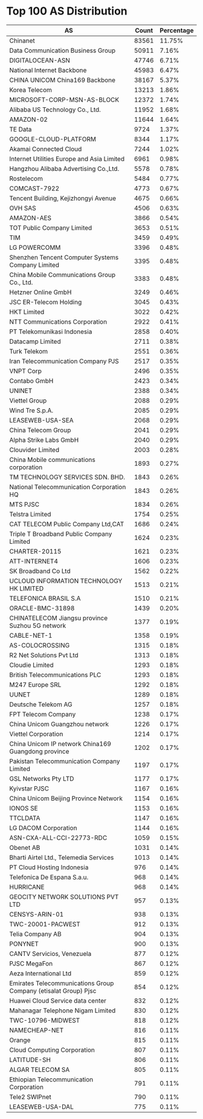 # Top 100 AS Distribution
| AS | Count | Percentage |
|----|----|----|
| Chinanet | 83561 | 11.75% |
| Data Communication Business Group | 50911 | 7.16% |
| DIGITALOCEAN-ASN | 47746 | 6.71% |
| National Internet Backbone | 45983 | 6.47% |
| CHINA UNICOM China169 Backbone | 38167 | 5.37% |
| Korea Telecom | 13213 | 1.86% |
| MICROSOFT-CORP-MSN-AS-BLOCK | 12372 | 1.74% |
| Alibaba US Technology Co., Ltd. | 11952 | 1.68% |
| AMAZON-02 | 11644 | 1.64% |
| TE Data | 9724 | 1.37% |
| GOOGLE-CLOUD-PLATFORM | 8344 | 1.17% |
| Akamai Connected Cloud | 7244 | 1.02% |
| Internet Utilities Europe and Asia Limited | 6961 | 0.98% |
| Hangzhou Alibaba Advertising Co.,Ltd. | 5578 | 0.78% |
| Rostelecom | 5484 | 0.77% |
| COMCAST-7922 | 4773 | 0.67% |
| Tencent Building, Kejizhongyi Avenue | 4675 | 0.66% |
| OVH SAS | 4506 | 0.63% |
| AMAZON-AES | 3866 | 0.54% |
| TOT Public Company Limited | 3653 | 0.51% |
| TIM | 3459 | 0.49% |
| LG POWERCOMM | 3396 | 0.48% |
| Shenzhen Tencent Computer Systems Company Limited | 3395 | 0.48% |
| China Mobile Communications Group Co., Ltd. | 3383 | 0.48% |
| Hetzner Online GmbH | 3249 | 0.46% |
| JSC ER-Telecom Holding | 3045 | 0.43% |
| HKT Limited | 3022 | 0.42% |
| NTT Communications Corporation | 2922 | 0.41% |
| PT Telekomunikasi Indonesia | 2858 | 0.40% |
| Datacamp Limited | 2711 | 0.38% |
| Turk Telekom | 2551 | 0.36% |
| Iran Telecommunication Company PJS | 2517 | 0.35% |
| VNPT Corp | 2496 | 0.35% |
| Contabo GmbH | 2423 | 0.34% |
| UNINET | 2388 | 0.34% |
| Viettel Group | 2088 | 0.29% |
| Wind Tre S.p.A. | 2085 | 0.29% |
| LEASEWEB-USA-SEA | 2068 | 0.29% |
| China Telecom Group | 2041 | 0.29% |
| Alpha Strike Labs GmbH | 2040 | 0.29% |
| Clouvider Limited | 2003 | 0.28% |
| China Mobile communications corporation | 1893 | 0.27% |
| TM TECHNOLOGY SERVICES SDN. BHD. | 1843 | 0.26% |
| National Telecommunication Corporation HQ | 1843 | 0.26% |
| MTS PJSC | 1834 | 0.26% |
| Telstra Limited | 1754 | 0.25% |
| CAT TELECOM Public Company Ltd,CAT | 1686 | 0.24% |
| Triple T Broadband Public Company Limited | 1624 | 0.23% |
| CHARTER-20115 | 1621 | 0.23% |
| ATT-INTERNET4 | 1606 | 0.23% |
| SK Broadband Co Ltd | 1562 | 0.22% |
| UCLOUD INFORMATION TECHNOLOGY HK LIMITED | 1513 | 0.21% |
| TELEFONICA BRASIL S.A | 1510 | 0.21% |
| ORACLE-BMC-31898 | 1439 | 0.20% |
| CHINATELECOM Jiangsu province Suzhou 5G network | 1377 | 0.19% |
| CABLE-NET-1 | 1358 | 0.19% |
| AS-COLOCROSSING | 1315 | 0.18% |
| R2 Net Solutions Pvt Ltd | 1313 | 0.18% |
| Cloudie Limited | 1293 | 0.18% |
| British Telecommunications PLC | 1293 | 0.18% |
| M247 Europe SRL | 1292 | 0.18% |
| UUNET | 1289 | 0.18% |
| Deutsche Telekom AG | 1257 | 0.18% |
| FPT Telecom Company | 1238 | 0.17% |
| China Unicom Guangzhou network | 1226 | 0.17% |
| Viettel Corporation | 1214 | 0.17% |
| China Unicom IP network China169 Guangdong province | 1202 | 0.17% |
| Pakistan Telecommunication Company Limited | 1197 | 0.17% |
| GSL Networks Pty LTD | 1177 | 0.17% |
| Kyivstar PJSC | 1167 | 0.16% |
| China Unicom Beijing Province Network | 1154 | 0.16% |
| IONOS SE | 1153 | 0.16% |
| TTCLDATA | 1147 | 0.16% |
| LG DACOM Corporation | 1144 | 0.16% |
| ASN-CXA-ALL-CCI-22773-RDC | 1059 | 0.15% |
| Obenet AB | 1031 | 0.14% |
| Bharti Airtel Ltd., Telemedia Services | 1013 | 0.14% |
| PT Cloud Hosting Indonesia | 976 | 0.14% |
| Telefonica De Espana S.a.u. | 968 | 0.14% |
| HURRICANE | 968 | 0.14% |
| GEOCITY NETWORK SOLUTIONS PVT LTD | 957 | 0.13% |
| CENSYS-ARIN-01 | 938 | 0.13% |
| TWC-20001-PACWEST | 912 | 0.13% |
| Telia Company AB | 904 | 0.13% |
| PONYNET | 900 | 0.13% |
| CANTV Servicios, Venezuela | 877 | 0.12% |
| PJSC MegaFon | 867 | 0.12% |
| Aeza International Ltd | 859 | 0.12% |
| Emirates Telecommunications Group Company (etisalat Group) Pjsc | 854 | 0.12% |
| Huawei Cloud Service data center | 832 | 0.12% |
| Mahanagar Telephone Nigam Limited | 830 | 0.12% |
| TWC-10796-MIDWEST | 818 | 0.12% |
| NAMECHEAP-NET | 816 | 0.11% |
| Orange | 815 | 0.11% |
| Cloud Computing Corporation | 807 | 0.11% |
| LATITUDE-SH | 806 | 0.11% |
| ALGAR TELECOM SA | 805 | 0.11% |
| Ethiopian Telecommunication Corporation | 791 | 0.11% |
| Tele2 SWIPnet | 790 | 0.11% |
| LEASEWEB-USA-DAL | 775 | 0.11% |
